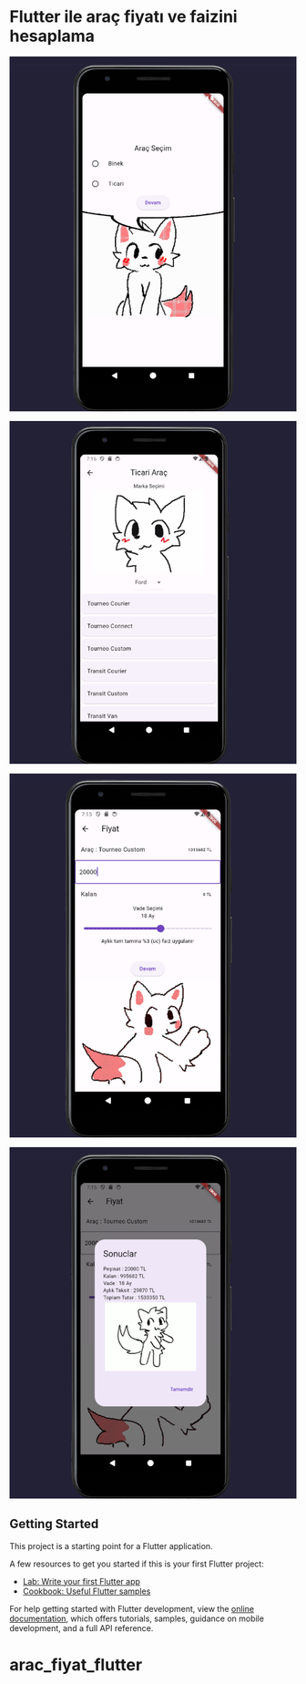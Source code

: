 # Flutter ile araç fiyatı ve faizini hesaplama

![App Screenshot](https://github.com/KeremcemErturk/arac_fiyat_flutter/blob/main/screenshots/2023-09-02-191448_1920x1080_escrotum.png)

![App Screenshot](https://github.com/KeremcemErturk/arac_fiyat_flutter/blob/main/screenshots/2023-09-02-191505_1920x1080_escrotum.png)

![App Screenshot](https://github.com/KeremcemErturk/arac_fiyat_flutter/blob/main/screenshots/2023-09-02-191523_1920x1080_escrotum.png)

![App Screenshot](https://github.com/KeremcemErturk/arac_fiyat_flutter/blob/main/screenshots/2023-09-02-191526_1920x1080_escrotum.png)

## Getting Started

This project is a starting point for a Flutter application.

A few resources to get you started if this is your first Flutter project:

- [Lab: Write your first Flutter app](https://docs.flutter.dev/get-started/codelab)
- [Cookbook: Useful Flutter samples](https://docs.flutter.dev/cookbook)

For help getting started with Flutter development, view the
[online documentation](https://docs.flutter.dev/), which offers tutorials,
samples, guidance on mobile development, and a full API reference.
# arac_fiyat_flutter
